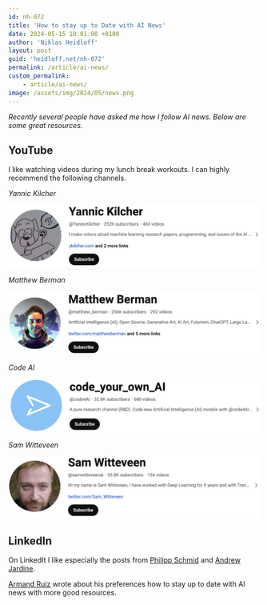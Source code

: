 ```yaml
---
id: nh-072
title: 'How to stay up to Date with AI News'
date: 2024-05-15 10:01:00 +0100
author: 'Niklas Heidloff'
layout: post
guid: 'heidloff.net/nh-072'
permalink: /article/ai-news/
custom_permalink:
    - article/ai-news/
image: /assets/img/2024/05/news.png
---
```


*Recently several people have asked me how I follow AI news. Below are some great resources.*

## YouTube

I like watching videos during my lunch break workouts. I can highly recommend the following channels.

*Yannic Kilcher*

[![image](/assets/img/2024/05/YannicKilcher.png)](https://www.youtube.com/@YannicKilcher)

*Matthew Berman*

[![image](/assets/img/2024/05/MatthewBerman.png)](https://www.youtube.com/@matthew_berman)

*Code AI*

[![image](/assets/img/2024/05/code_your_own_AI.png)](https://www.youtube.com/@code4AI)

*Sam Witteveen*

[![image](/assets/img/2024/05/SamWitteveen.png)](https://www.youtube.com/@samwitteveenai)

## LinkedIn

On LinkedIt I like especially the posts from [Philipp Schmid](https://www.linkedin.com/in/philipp-schmid-a6a2bb196/) and [Andrew Jardine](https://www.linkedin.com/in/andrew-iain-jardine/).

[Armand Ruiz](https://newsletter.nocode.ai/p/manage-stay-uptodate-ai) wrote about his preferences how to stay up to date with AI news with more good resources.